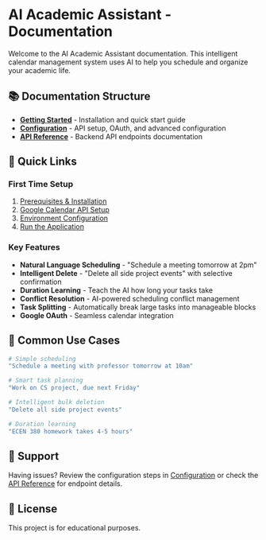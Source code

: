 # AI Academic Assistant - Documentation

Welcome to the AI Academic Assistant documentation. This intelligent calendar management system uses AI to help you schedule and organize your academic life.

## 📚 Documentation Structure

- **[Getting Started](GETTING_STARTED.md)** - Installation and quick start guide
- **[Configuration](CONFIGURATION.md)** - API setup, OAuth, and advanced configuration  
- **[API Reference](API.md)** - Backend API endpoints documentation

## 🚀 Quick Links

### First Time Setup
1. [Prerequisites & Installation](GETTING_STARTED.md#prerequisites)
2. [Google Calendar API Setup](CONFIGURATION.md#google-calendar-api-setup)
3. [Environment Configuration](CONFIGURATION.md#environment-variables)
4. [Run the Application](GETTING_STARTED.md#running-the-application)

### Key Features
- **Natural Language Scheduling** - "Schedule a meeting tomorrow at 2pm"
- **Intelligent Delete** - "Delete all side project events" with selective confirmation
- **Duration Learning** - Teach the AI how long your tasks take
- **Conflict Resolution** - AI-powered scheduling conflict management  
- **Task Splitting** - Automatically break large tasks into manageable blocks
- **Google OAuth** - Seamless calendar integration

## 🎯 Common Use Cases

```bash
# Simple scheduling
"Schedule a meeting with professor tomorrow at 10am"

# Smart task planning
"Work on CS project, due next Friday"

# Intelligent bulk deletion
"Delete all side project events"

# Duration learning
"ECEN 380 homework takes 4-5 hours"
```

## 🔧 Support

Having issues? Review the configuration steps in [Configuration](CONFIGURATION.md) or check the [API Reference](API.md) for endpoint details.

## 📝 License

This project is for educational purposes.
